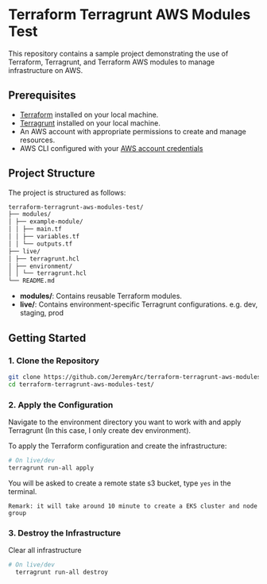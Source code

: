 # Terraform Terragrunt AWS Modules Test

This repository contains a sample project demonstrating the use of Terraform, Terragrunt, and Terraform AWS modules to manage infrastructure on AWS.

## Prerequisites

- [Terraform](https://www.terraform.io/downloads.html) installed on your local machine.
- [Terragrunt](https://terragrunt.gruntwork.io/) installed on your local machine.
- An AWS account with appropriate permissions to create and manage resources.
- AWS CLI configured with your [AWS account credentials](https://docs.aws.amazon.com/sdk-for-java/v1/developer-guide/setup-credentials.html)

## Project Structure

The project is structured as follows:

```bash
terraform-terragrunt-aws-modules-test/
├── modules/
│ ├── example-module/
│ │ ├── main.tf
│ │ ├── variables.tf
│ │ └── outputs.tf
├── live/
│ ├── terragrunt.hcl
│ ├── environment/
│ │ └── terragrunt.hcl
└── README.md
```

- **modules/**: Contains reusable Terraform modules.
- **live/**: Contains environment-specific Terragrunt configurations. e.g. dev, staging, prod

## Getting Started

### 1. Clone the Repository

```bash
git clone https://github.com/JeremyArc/terraform-terragrunt-aws-modules-test.git
cd terraform-terragrunt-aws-modules-test/
```

### 2. Apply the Configuration

Navigate to the environment directory you want to work with and apply Terragrunt (In this case, I only create dev environment).

To apply the Terraform configuration and create the infrastructure:

```bash
# On live/dev
terragrunt run-all apply
```

You will be asked to create a remote state s3 bucket, type `yes` in the terminal.

`Remark: it will take around 10 minute to create a EKS cluster and node group`

### 3. Destroy the Infrastructure

Clear all infrastructure

```bash
# On live/dev
  terragrunt run-all destroy
```
